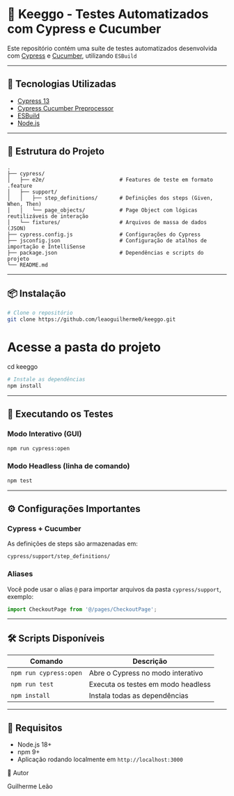 # 🧪 Keeggo - Testes Automatizados com Cypress e Cucumber

Este repositório contém uma suíte de testes automatizados desenvolvida com [Cypress](https://www.cypress.io/) e [Cucumber](https://cucumber.io/), utilizando `ESBuild` 

---

## 🚀 Tecnologias Utilizadas

- [Cypress 13](https://docs.cypress.io/)
- [Cypress Cucumber Preprocessor](https://github.com/badeball/cypress-cucumber-preprocessor)
- [ESBuild](https://esbuild.github.io/)
- [Node.js](https://nodejs.org/)

---

## 📁 Estrutura do Projeto

```
.
├── cypress/
│   ├── e2e/                        # Features de teste em formato .feature
│   ├── support/
│   │   ├── step_definitions/       # Definições dos steps (Given, When, Then)
│   │   └── page_objects/           # Page Object com lógicas reutilizáveis de interação
│   └── fixtures/                   # Arquivos de massa de dados (JSON)
├── cypress.config.js               # Configurações do Cypress
├── jsconfig.json                   # Configuração de atalhos de importação e IntelliSense
├── package.json                    # Dependências e scripts do projeto
└── README.md

```

---

## 📦 Instalação

```bash
# Clone o repositório
git clone https://github.com/leaoguilherme0/keeggo.git
```

# Acesse a pasta do projeto
cd keeggo


```bash
# Instale as dependências
npm install
```

---

## 🧪 Executando os Testes

### Modo Interativo (GUI)
```bash
npm run cypress:open
```

### Modo Headless (linha de comando)
```bash
npm test
```

---

## ⚙️ Configurações Importantes

### Cypress + Cucumber
As definições de steps são armazenadas em:
```
cypress/support/step_definitions/
```

### Aliases
Você pode usar o alias `@` para importar arquivos da pasta `cypress/support`, exemplo:
```js
import CheckoutPage from '@/pages/CheckoutPage';
```

---

## 🛠️ Scripts Disponíveis

| Comando               | Descrição                               |
|------------------------|-------------------------------------------|
| `npm run cypress:open` | Abre o Cypress no modo interativo         |
| `npm run test`         | Executa os testes em modo headless        |
| `npm install`          | Instala todas as dependências             |

---

## 📌 Requisitos

- Node.js 18+
- npm 9+
- Aplicação rodando localmente em `http://localhost:3000`

👤 Autor

Guilherme Leão
